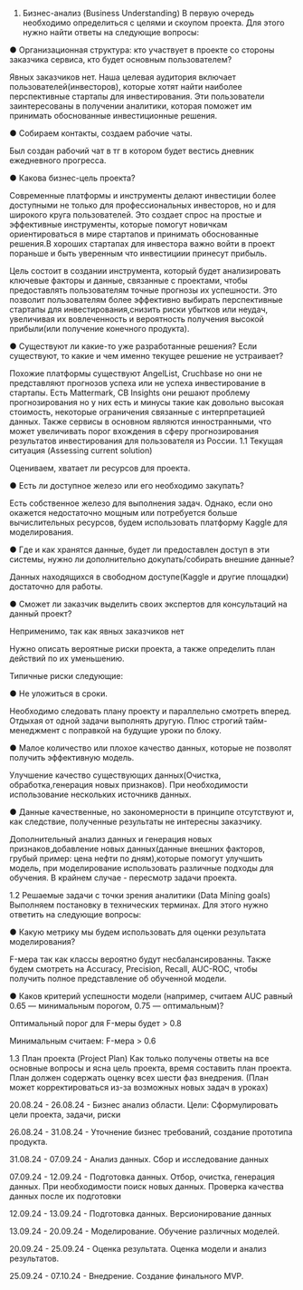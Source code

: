 1.  Бизнес-анализ (Business Understanding)
В первую очередь необходимо определиться с целями и скоупом проекта.
Для этого нужно найти ответы на следующие вопросы:

●	Организационная структура: кто участвует в проекте со стороны заказчика сервиса, кто будет основным пользователем?

Явных заказчиков нет. Наша целевая аудитория включает пользователей(инвесторов), которые хотят найти наиболее перспективные стартапы для инвестирования. Эти пользователи заинтересованы в получении аналитики, которая поможет им принимать обоснованные инвестиционные решения.

●	Собираем контакты, создаем рабочие чаты.

Был создан рабочий чат в тг в котором будет вестись дневник ежедневного прогресса.


●	Какова бизнес-цель проекта?

Современные платформы и инструменты делают инвестиции более доступными не только для профессиональных инвесторов, но и для широкого круга пользователей. Это создает спрос на простые и эффективные инструменты, которые помогут новичкам ориентироваться в мире стартапов и принимать обоснованные решения.В хороших стартапах для инвестора важно войти в проект пораньше и быть уверенным что инвестициии принесут прибыль.


Цель состоит в создании инструмента, который будет анализировать ключевые факторы и данные, связанные с проектами, чтобы предоставлять пользователям точные прогнозы их успешности. Это позволит пользователям более эффективно выбирать перспективные стартапы для инвестирования,снизить риски убытков или неудач, увеличивая их вовлеченность и вероятность получения высокой прибыли(или получение конечного продукта).


●	Существуют ли какие-то уже разработанные решения? Если существуют, то какие и чем именно текущее решение не устраивает?

Похожие платформы существуют AngelList, Cruchbase но они не представляют прогнозов успеха или не успеха инвестирование в стартапы.
Есть Mattermark, CB Insights они решают проблему прогнозирования но у них есть и минусы такие как довольно высокая стоимость, некоторые ограничения связанные с интерпретацией данных. Также сервисы в основном являются инностранными, что может увеличивать порог вхождения в сферу прогнозирования результатов инвестирования для пользователя из России.
1.1 Текущая ситуация (Assessing current solution)

Оцениваем, хватает ли ресурсов для проекта.

●	Есть ли доступное железо или его необходимо закупать?

Есть собственное железо для выполнения задач. Однако, если оно окажется недостаточно мощным или потребуется больше вычислительных ресурсов, будем использовать платформу Kaggle для моделирования.

●	Где и как хранятся данные, будет ли предоставлен доступ в эти системы, нужно ли дополнительно докупать/собирать внешние данные?

Данных находящихся в свободном доступе(Kaggle и другие площадки) достаточно для работы.

●	Сможет ли заказчик выделить своих экспертов для консультаций на данный проект?

Неприменимо, так как явных заказчиков нет

Нужно описать вероятные риски проекта, а также определить план действий по их уменьшению.

Типичные риски следующие:

●	Не уложиться в сроки.

Необходимо следовать плану проекту и параллельно смотреть вперед. Отдыхая от одной задачи выполнять другую. Плюс строгий тайм-менеджмент с поправкой на будущие уроки по блоку.

●	Малое количество или плохое качество данных, которые не позволят получить эффективную модель.

Улучшение качество существующих данных(Очистка, обработка,генерация новых признаков). При необходимости использование нескольких источникв данных.

●	Данные качественные, но закономерности в принципе отсутствуют и, как следствие, полученные результаты не интересны заказчику.

Дополнительный анализ данных и генерация новых признаков,добавление новых данных(данные внешних факторов, грубый пример: цена нефти по дням),которые помогут улучшить модель, при моделирование использовать различные подходы для обучения. В крайнем случае - пересмотр задачи проекта.


1.2 Решаемые задачи с точки зрения аналитики (Data Mining goals)
Выполняем постановку в технических терминах. Для этого нужно ответить на следующие вопросы:

●	Какую метрику мы будем использовать для оценки результата моделирования?

F-мера так как классы вероятно будут несбалансированны. Также будем смотреть на Accuracy, Precision, Recall, AUC-ROC, чтобы получить полное представление об обученной модели.


●	Каков критерий успешности модели (например, считаем AUC равный 0.65 — минимальным порогом, 0.75 — оптимальным)?

Оптимальный порог для F-меры будет > 0.8

Минимальным считаем: F-мера > 0.6


1.3 План проекта (Project Plan)
Как только получены ответы на все основные вопросы и ясна цель проекта, время составить план проекта. План должен
содержать оценку всех шести фаз внедрения. (План может корректироваться из-за возможных новых задач в уроках)

20.08.24 - 26.08.24 - Бизнес анализ области. Цели: Сформулировать цели проекта, задачи, риски

26.08.24 - 31.08.24 - Уточнение бизнес требований, создание прототипа продукта.

31.08.24 - 07.09.24 - Анализ данных. Сбор и исследование данных

07.09.24 - 12.09.24 - Подготовка данных. Отбор, очистка, генерация данных. При необходимости поиск новых данных. 
Проверка качества данных после их подготовки

12.09.24 - 13.09.24 - Подготовка данных. Версионирование данных

13.09.24 - 20.09.24 - Моделирование. Обучение различных моделей.

20.09.24 - 25.09.24 - Оценка результата. Оценка модели и анализ результатов.

25.09.24 - 07.10.24 - Внедрение. Создание финального MVP.
